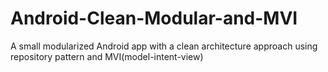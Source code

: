 # Android-Clean-Modular-and-MVI

A small modularized Android app with a clean architecture approach using repository pattern and MVI(model-intent-view)












